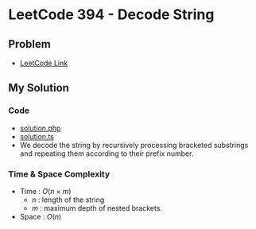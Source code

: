 # LeetCode 394 - Decode String

## Problem  
- [LeetCode Link](https://leetcode.com/problems/decode-string/)

## My Solution

### Code
- [solution.php](./solution.php)
- [solution.ts](./solution.ts)
- We decode the string by recursively processing bracketed substrings and repeating them according to their prefix number.

### Time & Space Complexity
- Time  : $O(n × m)$
  - $n$ : length of the string
  - $m$ : maximum depth of nested brackets.
- Space : $O(n)$